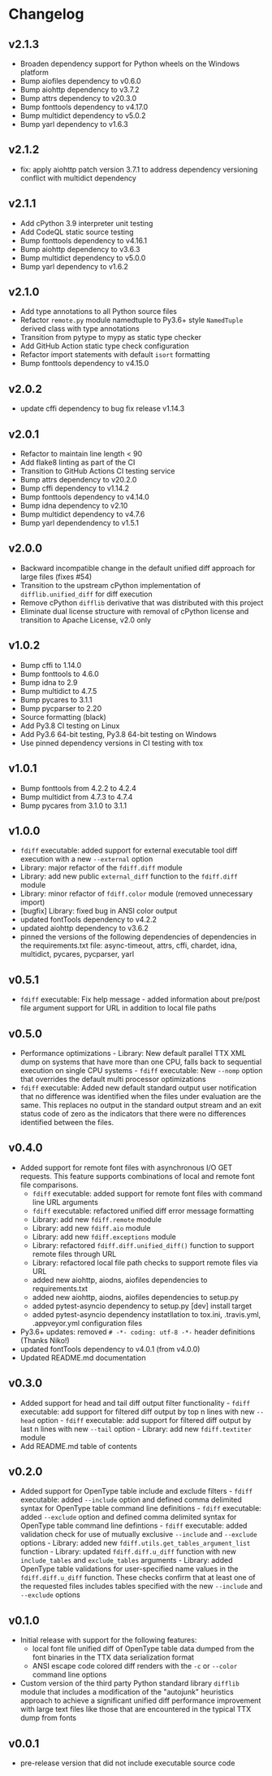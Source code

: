 # Changelog

## v2.1.3

- Broaden dependency support for Python wheels on the Windows platform
- Bump aiofiles dependency to v0.6.0
- Bump aiohttp dependency to v3.7.2
- Bump attrs dependency to v20.3.0
- Bump fonttools dependency to v4.17.0
- Bump multidict dependency to v5.0.2
- Bump yarl dependency to v1.6.3

## v2.1.2

- fix: apply aiohttp patch version 3.7.1 to address dependency versioning conflict with multidict dependency

## v2.1.1

- Add cPython 3.9 interpreter unit testing
- Add CodeQL static source testing 
- Bump fonttools dependency to v4.16.1
- Bump aiohttp dependency to v3.6.3
- Bump multidict dependency to v5.0.0
- Bump yarl dependency to v1.6.2

## v2.1.0

- Add type annotations to all Python source files
- Refactor `remote.py` module namedtuple to Py3.6+ style `NamedTuple` derived class with type annotations
- Transition from pytype to mypy as static type checker
- Add GitHub Action static type check configuration
- Refactor import statements with default `isort` formatting
- Bump fonttools dependency to v4.15.0

## v2.0.2

- update cffi dependency to bug fix release v1.14.3

## v2.0.1

- Refactor to maintain line length < 90
- Add flake8 linting as part of the CI
- Transition to GitHub Actions CI testing service
- Bump attrs dependency to v20.2.0
- Bump cffi dependency to v1.14.2
- Bump fonttools dependency to v4.14.0
- Bump idna dependency to v2.10
- Bump multidict dependency to v4.7.6
- Bump yarl dependendency to v1.5.1

## v2.0.0

- Backward incompatible change in the default unified diff approach for large files (fixes #54)
- Transition to the upstream cPython implementation of `difflib.unified_diff` for diff execution
- Remove cPython `difflib` derivative that was distributed with this project
- Eliminate dual license structure with removal of cPython license and transition to Apache License, v2.0 only

## v1.0.2

- Bump cffi to 1.14.0
- Bump fonttools to 4.6.0
- Bump idna to 2.9
- Bump multidict to 4.7.5
- Bump pycares to 3.1.1
- Bump pycparser to 2.20
- Source formatting (black)
- Add Py3.8 CI testing on Linux
- Add Py3.6 64-bit testing, Py3.8 64-bit testing on Windows
- Use pinned dependency versions in CI testing with tox

## v1.0.1

- Bump fonttools from 4.2.2 to 4.2.4
- Bump multidict from 4.7.3 to 4.7.4
- Bump pycares from 3.1.0 to 3.1.1

## v1.0.0

- `fdiff` executable: added support for external executable tool diff execution with a new `--external` option
- Library: major refactor of the `fdiff.diff` module
- Library: add new public `external_diff` function to the `fdiff.diff` module
- Library: minor refactor of `fdiff.color` module (removed unnecessary import)
- [bugfix] Library: fixed bug in ANSI color output
- updated fontTools dependency to v4.2.2
- updated aiohttp dependency to v3.6.2
- pinned the versions of the following dependencies of dependencies in the requirements.txt file: async-timeout, attrs, cffi, chardet, idna, multidict, pycares, pycparser, yarl

## v0.5.1

- `fdiff` executable: Fix help message - added information about pre/post file argument support for URL in addition to local file paths

## v0.5.0

- Performance optimizations - Library: New default parallel TTX XML dump on systems that have more than one CPU, falls back to sequential execution on single CPU systems - `fdiff` executable: New `--nomp` option that overrides the default multi processor optimizations
- `fdiff` executable: Added new default standard output user notification that no difference was identified when the files under evaluation are the same. This replaces no output in the standard output stream and an exit status code of zero as the indicators that there were no differences identified between the files.

## v0.4.0

- Added support for remote font files with asynchronous I/O GET requests. This feature supports combinations of local and remote font file comparisons.
  - `fdiff` executable: added support for remote font files with command line URL arguments
  - `fdiff` executable: refactored unified diff error message formatting
  - Library: add new `fdiff.remote` module
  - Library: add new `fdiff.aio` module
  - Library: add new `fdiff.exceptions` module
  - Library: refactored `fdiff.diff.unified_diff()` function to support remote files through URL
  - Library: refactored local file path checks to support remote files via URL
  - added new aiohttp, aiodns, aiofiles dependencies to requirements.txt
  - added new aiohttp, aiodns, aiofiles dependencies to setup.py
  - added pytest-asyncio dependency to setup.py [dev] install target
  - added pytest-asyncio dependency instatllation to tox.ini, .travis.yml, .appveyor.yml configuration files
- Py3.6+ updates: removed `# -*- coding: utf-8 -*-` header definitions (Thanks Niko!)
- updated fontTools dependency to v4.0.1 (from v4.0.0)
- Updated README.md documentation

## v0.3.0

- Added support for head and tail diff output filter functionality - `fdiff` executable: add support for filtered diff output by top n lines with new `--head` option - `fdiff` executable: add support for filtered diff output by last n lines with new `--tail` option - Library: add new `fdiff.textiter` module
- Add README.md table of contents

## v0.2.0

- Added support for OpenType table include and exclude filters - `fdiff` executable: added `--include` option and defined comma delimited syntax for OpenType table command line definitions - `fdiff` executable: added `--exclude` option and defined comma delimited syntax for OpenType table command line defintions - `fdiff` executable: added validation check for use of mutually exclusive `--include` and `--exclude` options - Library: added new `fdiff.utils.get_tables_argument_list` function - Library: updated `fdiff.diff.u_diff` function with new `include_tables` and `exclude_tables` arguments - Library: added OpenType table validations for user-specified name values in the `fdiff.diff.u_diff` function. These checks confirm that at least one of the requested files includes tables specified with the new `--include` and `--exclude` options

## v0.1.0

- Initial release with support for the following features:
  - local font file unified diff of OpenType table data dumped from the font binaries in the TTX data serialization format
  - ANSI escape code colored diff renders with the `-c` or `--color` command line options
- Custom version of the third party Python standard library `difflib` module that includes a modification of the "autojunk" heuristics approach to achieve a significant unified diff performance improvement with large text files like those that are encountered in the typical TTX dump from fonts

## v0.0.1

- pre-release version that did not include executable source code
